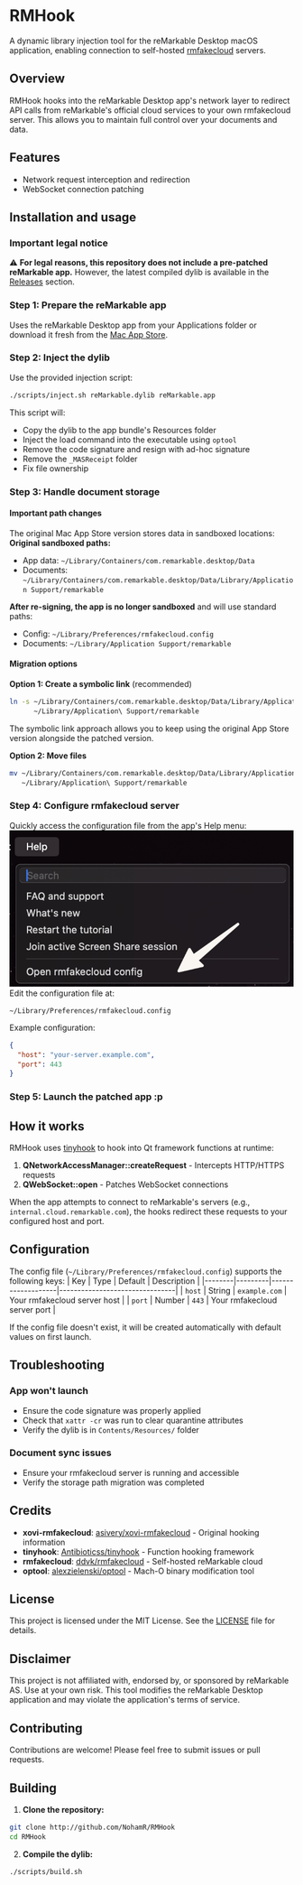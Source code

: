 # RMHook

A dynamic library injection tool for the reMarkable Desktop macOS application, enabling connection to self-hosted [rmfakecloud](https://github.com/ddvk/rmfakecloud) servers.

## Overview

RMHook hooks into the reMarkable Desktop app's network layer to redirect API calls from reMarkable's official cloud services to your own rmfakecloud server. This allows you to maintain full control over your documents and data.

## Features

- Network request interception and redirection
- WebSocket connection patching

## Installation and usage

### Important legal notice

⚠️ **For legal reasons, this repository does not include a pre-patched reMarkable app.** However, the latest compiled dylib is available in the [Releases](https://github.com/NohamR/RMHook/releases/latest) section.

### Step 1: Prepare the reMarkable app

Uses the reMarkable Desktop app from your Applications folder or download it fresh from the [Mac App Store](https://apps.apple.com/app/remarkable-desktop/id1276493162).

### Step 2: Inject the dylib

Use the provided injection script:
```bash
./scripts/inject.sh reMarkable.dylib reMarkable.app
```

This script will:
- Copy the dylib to the app bundle's Resources folder
- Inject the load command into the executable using `optool`
- Remove the code signature and resign with ad-hoc signature
- Remove the `_MASReceipt` folder
- Fix file ownership

### Step 3: Handle document storage

#### Important path changes

The original Mac App Store version stores data in sandboxed locations:
**Original sandboxed paths:**
- App data: `~/Library/Containers/com.remarkable.desktop/Data`
- Documents: `~/Library/Containers/com.remarkable.desktop/Data/Library/Application Support/remarkable`

**After re-signing, the app is no longer sandboxed** and will use standard paths:
- Config: `~/Library/Preferences/rmfakecloud.config`
- Documents: `~/Library/Application Support/remarkable`

#### Migration options

**Option 1: Create a symbolic link** (recommended)
```bash
ln -s ~/Library/Containers/com.remarkable.desktop/Data/Library/Application\ Support/remarkable \
      ~/Library/Application\ Support/remarkable
```
The symbolic link approach allows you to keep using the original App Store version alongside the patched version.

**Option 2: Move files**
```bash
mv ~/Library/Containers/com.remarkable.desktop/Data/Library/Application\ Support/remarkable \
   ~/Library/Application\ Support/remarkable
```

### Step 4: Configure rmfakecloud server
Quickly access the configuration file from the app's Help menu:
![help-config.png](docs/help-config.png)
Edit the configuration file at:
```
~/Library/Preferences/rmfakecloud.config
```

Example configuration:
```json
{
  "host": "your-server.example.com",
  "port": 443
}
```

### Step 5: Launch the patched app :p

## How it works
RMHook uses [tinyhook](https://github.com/Antibioticss/tinyhook/) to hook into Qt framework functions at runtime:
1. **QNetworkAccessManager::createRequest** - Intercepts HTTP/HTTPS requests
2. **QWebSocket::open** - Patches WebSocket connections

When the app attempts to connect to reMarkable's servers (e.g., `internal.cloud.remarkable.com`), the hooks redirect these requests to your configured host and port.

## Configuration

The config file (`~/Library/Preferences/rmfakecloud.config`) supports the following keys:
| Key    | Type    | Default           | Description                    |
|--------|---------|-------------------|--------------------------------|
| `host` | String  | `example.com`     | Your rmfakecloud server host   |
| `port` | Number  | `443`             | Your rmfakecloud server port   |

If the config file doesn't exist, it will be created automatically with default values on first launch.

## Troubleshooting

### App won't launch
- Ensure the code signature was properly applied
- Check that `xattr -cr` was run to clear quarantine attributes
- Verify the dylib is in `Contents/Resources/` folder

### Document sync issues
- Ensure your rmfakecloud server is running and accessible
- Verify the storage path migration was completed

## Credits
- **xovi-rmfakecloud**: [asivery/xovi-rmfakecloud](https://github.com/asivery/xovi-rmfakecloud) - Original hooking information
- **tinyhook**: [Antibioticss/tinyhook](https://github.com/Antibioticss/tinyhook/) - Function hooking framework
- **rmfakecloud**: [ddvk/rmfakecloud](https://github.com/ddvk/rmfakecloud) - Self-hosted reMarkable cloud
- **optool**: [alexzielenski/optool](https://github.com/alexzielenski/optool) - Mach-O binary modification tool

## License

This project is licensed under the MIT License. See the [LICENSE](LICENSE) file for details.

## Disclaimer

This project is not affiliated with, endorsed by, or sponsored by reMarkable AS. Use at your own risk. This tool modifies the reMarkable Desktop application and may violate the application's terms of service.

## Contributing

Contributions are welcome! Please feel free to submit issues or pull requests.

## Building

1. **Clone the repository:**
```bash
git clone http://github.com/NohamR/RMHook
cd RMHook
```

2. **Compile the dylib:**
```bash
./scripts/build.sh
```